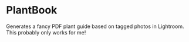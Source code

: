 # PlantBook
Generates a fancy PDF plant guide based on tagged photos in Lightroom. This probably only works for me!
